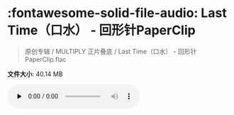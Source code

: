 # :fontawesome-solid-file-audio: Last Time（口水） - 回形针PaperClip

> 原创专辑 / MULTIPLY 正片叠底 / Last Time（口水） - 回形针PaperClip.flac

**文件大小**: 40.14 MB

<audio preload="none" controls><source src="https://file.hsyhx.top/原创专辑/MULTIPLY_正片叠底/Last Time（口水） - 回形针PaperClip.flac" type="audio/mpeg">您的浏览器不支持此音频格式</audio>